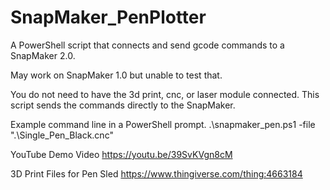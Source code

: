 # SnapMaker_PenPlotter
A PowerShell script that connects and send gcode commands to a SnapMaker 2.0.

May work on SnapMaker 1.0 but unable to test that.

You do not need to have the 3d print, cnc, or laser module connected. This script sends the commands directly to the SnapMaker.

Example command line in a PowerShell prompt.
.\snapmaker_pen.ps1 -file ".\Single_Pen_Black.cnc"


YouTube Demo Video
https://youtu.be/39SvKVgn8cM


3D Print Files for Pen Sled
https://www.thingiverse.com/thing:4663184

